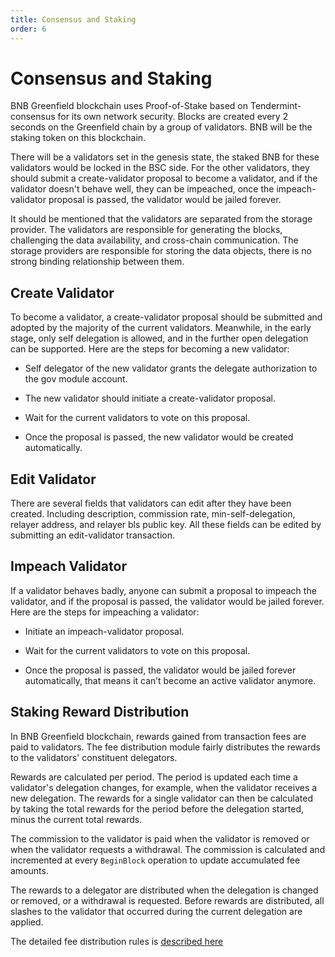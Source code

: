 ```yaml
---
title: Consensus and Staking
order: 6
---
```


# Consensus and Staking

BNB Greenfield blockchain uses Proof-of-Stake based on Tendermint-consensus for its own network security. Blocks are
created every 2 seconds on the Greenfield chain by a group of validators. BNB will be the staking token on this blockchain.

There will be a validators set in the genesis state, the staked BNB for these validators would be locked in the BSC side.
For the other validators, they should submit a create-validator proposal to become a validator, and if the validator
doesn't behave well, they can be impeached, once the impeach-validator proposal is passed, the validator would be jailed
forever.

It should be mentioned that the validators are separated from the storage provider. The validators are responsible for
generating the blocks, challenging the data availability, and cross-chain communication. The storage providers are
responsible for storing the data objects, there is no strong binding relationship between them.

## Create Validator

To become a validator, a create-validator proposal should be submitted and adopted by the majority of the current validators.
Meanwhile, in the early stage, only self delegation is allowed, and in the further open delegation can be supported.
Here are the steps for becoming a new validator:

- Self delegator of the new validator grants the delegate authorization to the gov module account.

- The new validator should initiate a create-validator proposal.

- Wait for the current validators to vote on this proposal.

- Once the proposal is passed, the new validator would be created automatically.

## Edit Validator

There are several fields that validators can edit after they have been created. Including description, commission rate,
min-self-delegation, relayer address, and relayer bls public key. All these fields can be edited by submitting an
edit-validator transaction.

## Impeach Validator

If a validator behaves badly, anyone can submit a proposal to impeach the validator, and if the proposal is passed, the
validator would be jailed forever. Here are the steps for impeaching a validator:

- Initiate an impeach-validator proposal.

- Wait for the current validators to vote on this proposal.

- Once the proposal is passed, the validator would be jailed forever automatically,
  that means it can’t become an active validator anymore.

## Staking Reward Distribution

In BNB Greenfield blockchain, rewards gained from transaction fees are paid to validators. The fee distribution
module fairly distributes the rewards to the validators' constituent delegators.

Rewards are calculated per period. The period is updated each time a validator's delegation changes, for example, when
the validator receives a new delegation. The rewards for a single validator can then be calculated by taking the total
rewards for the period before the delegation started, minus the current total rewards.

The commission to the validator is paid when the validator is removed or when the validator requests a withdrawal.
The commission is calculated and incremented at every `BeginBlock` operation to update accumulated fee amounts.

The rewards to a delegator are distributed when the delegation is changed or removed, or a withdrawal is requested.
Before rewards are distributed, all slashes to the validator that occurred during the current delegation are applied.

The detailed fee distribution rules is [described here](https://github.com/bnb-chain/greenfield-cosmos-sdk/blob/master/docs/spec/fee_distribution/f1_fee_distr.pdf)